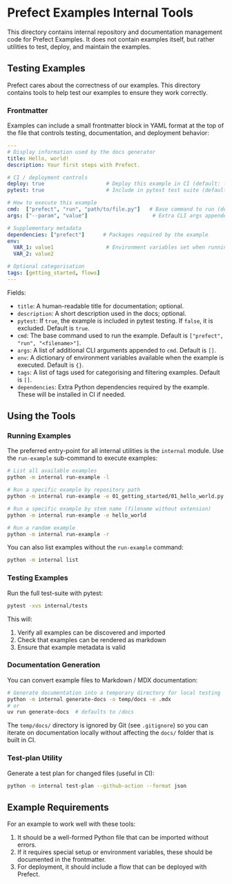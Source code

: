 # Prefect Examples Internal Tools

This directory contains internal repository and documentation management code for Prefect Examples. It does not contain examples itself, but rather utilities to test, deploy, and maintain the examples.

## Testing Examples

Prefect cares about the correctness of our examples. This directory contains tools to help test our examples to ensure they work correctly.

### Frontmatter

Examples can include a small frontmatter block in YAML format at the top of the file that controls testing, documentation, and deployment behavior:

```yaml
---
# Display information used by the docs generator
title: Hello, world!
description: Your first steps with Prefect.

# CI / deployment controls
deploy: true                    # Deploy this example in CI (default: false)
pytest: true                    # Include in pytest test suite (default: true)

# How to execute this example
cmd:  ["prefect", "run", "path/to/file.py"]   # Base command to run (default shown)
args: ["--param", "value"]                     # Extra CLI args appended after cmd

# Supplementary metadata
dependencies: ["prefect"]      # Packages required by the example
env:
  VAR_1: value1                 # Environment variables set when running
  VAR_2: value2

# Optional categorisation
tags: [getting_started, flows]
---
```

Fields:
- `title`: A human-readable title for documentation; optional.
- `description`: A short description used in the docs; optional.
- `pytest`: If `true`, the example is included in pytest testing. If `false`, it is excluded. Default is `true`.
- `cmd`: The base command used to run the example. Default is `["prefect", "run", "<filename>"]`.
- `args`: A list of additional CLI arguments appended to `cmd`. Default is `[]`.
- `env`: A dictionary of environment variables available when the example is executed. Default is `{}`.
- `tags`: A list of tags used for categorising and filtering examples. Default is `[]`.
- `dependencies`: Extra Python dependencies required by the example. These will be installed in CI if needed.

## Using the Tools

### Running Examples

The preferred entry-point for all internal utilities is the `internal` module. Use the `run-example` sub-command to execute examples:

```bash
# List all available examples
python -m internal run-example -l

# Run a specific example by repository path
python -m internal run-example -e 01_getting_started/01_hello_world.py

# Run a specific example by stem name (filename without extension)
python -m internal run-example -e hello_world

# Run a random example
python -m internal run-example -r
```

You can also list examples without the `run-example` command:

```bash
python -m internal list
```

### Testing Examples

Run the full test-suite with pytest:

```bash
pytest -xvs internal/tests
```

This will:
1. Verify all examples can be discovered and imported
2. Check that examples can be rendered as markdown
3. Ensure that example metadata is valid

### Documentation Generation

You can convert example files to Markdown / MDX documentation:

```bash
# Generate documentation into a temporary directory for local testing
python -m internal generate-docs -o temp/docs -e .mdx
# or
uv run generate-docs  # defaults to /docs
```

The `temp/docs/` directory is ignored by Git (see `.gitignore`) so you can iterate on documentation locally without affecting the `docs/` folder that is built in CI.

### Test-plan Utility

Generate a test plan for changed files (useful in CI):

```bash
python -m internal test-plan --github-action --format json
```

## Example Requirements

For an example to work well with these tools:

1. It should be a well-formed Python file that can be imported without errors.
2. If it requires special setup or environment variables, these should be documented in the frontmatter.
3. For deployment, it should include a flow that can be deployed with Prefect. 